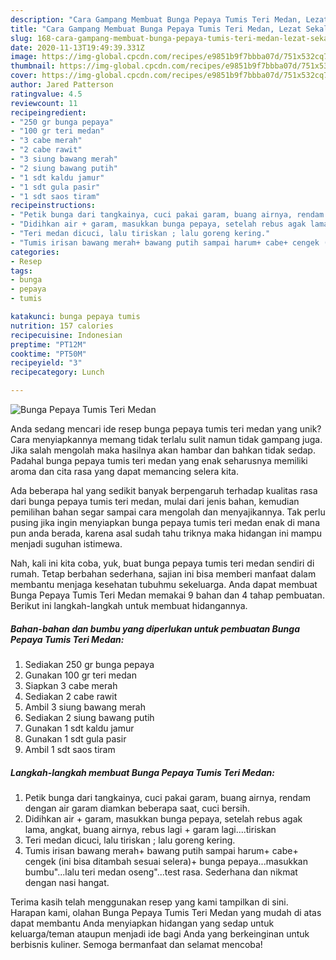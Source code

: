 ```yaml
---
description: "Cara Gampang Membuat Bunga Pepaya Tumis Teri Medan, Lezat Sekali"
title: "Cara Gampang Membuat Bunga Pepaya Tumis Teri Medan, Lezat Sekali"
slug: 168-cara-gampang-membuat-bunga-pepaya-tumis-teri-medan-lezat-sekali
date: 2020-11-13T19:49:39.331Z
image: https://img-global.cpcdn.com/recipes/e9851b9f7bbba07d/751x532cq70/bunga-pepaya-tumis-teri-medan-foto-resep-utama.jpg
thumbnail: https://img-global.cpcdn.com/recipes/e9851b9f7bbba07d/751x532cq70/bunga-pepaya-tumis-teri-medan-foto-resep-utama.jpg
cover: https://img-global.cpcdn.com/recipes/e9851b9f7bbba07d/751x532cq70/bunga-pepaya-tumis-teri-medan-foto-resep-utama.jpg
author: Jared Patterson
ratingvalue: 4.5
reviewcount: 11
recipeingredient:
- "250 gr bunga pepaya"
- "100 gr teri medan"
- "3 cabe merah"
- "2 cabe rawit"
- "3 siung bawang merah"
- "2 siung bawang putih"
- "1 sdt kaldu jamur"
- "1 sdt gula pasir"
- "1 sdt saos tiram"
recipeinstructions:
- "Petik bunga dari tangkainya, cuci pakai garam, buang airnya, rendam dengan air garam diamkan beberapa saat, cuci bersih."
- "Didihkan air + garam, masukkan bunga pepaya, setelah rebus agak lama, angkat, buang airnya, rebus lagi + garam lagi....tiriskan"
- "Teri medan dicuci, lalu tiriskan ; lalu goreng kering."
- "Tumis irisan bawang merah+ bawang putih sampai harum+ cabe+ cengek (ini bisa ditambah sesuai selera)+ bunga pepaya...masukkan bumbu&#34;...lalu teri medan oseng&#34;...test rasa. Sederhana dan nikmat dengan nasi hangat."
categories:
- Resep
tags:
- bunga
- pepaya
- tumis

katakunci: bunga pepaya tumis 
nutrition: 157 calories
recipecuisine: Indonesian
preptime: "PT12M"
cooktime: "PT50M"
recipeyield: "3"
recipecategory: Lunch

---
```



![Bunga Pepaya Tumis Teri Medan](https://img-global.cpcdn.com/recipes/e9851b9f7bbba07d/751x532cq70/bunga-pepaya-tumis-teri-medan-foto-resep-utama.jpg)

Anda sedang mencari ide resep bunga pepaya tumis teri medan yang unik? Cara menyiapkannya memang tidak terlalu sulit namun tidak gampang juga. Jika salah mengolah maka hasilnya akan hambar dan bahkan tidak sedap. Padahal bunga pepaya tumis teri medan yang enak seharusnya memiliki aroma dan cita rasa yang dapat memancing selera kita.



Ada beberapa hal yang sedikit banyak berpengaruh terhadap kualitas rasa dari bunga pepaya tumis teri medan, mulai dari jenis bahan, kemudian pemilihan bahan segar sampai cara mengolah dan menyajikannya. Tak perlu pusing jika ingin menyiapkan bunga pepaya tumis teri medan enak di mana pun anda berada, karena asal sudah tahu triknya maka hidangan ini mampu menjadi suguhan istimewa.


Nah, kali ini kita coba, yuk, buat bunga pepaya tumis teri medan sendiri di rumah. Tetap berbahan sederhana, sajian ini bisa memberi manfaat dalam membantu menjaga kesehatan tubuhmu sekeluarga. Anda dapat membuat Bunga Pepaya Tumis Teri Medan memakai 9 bahan dan 4 tahap pembuatan. Berikut ini langkah-langkah untuk membuat hidangannya.

<!--inarticleads1-->

##### Bahan-bahan dan bumbu yang diperlukan untuk pembuatan Bunga Pepaya Tumis Teri Medan:

1. Sediakan 250 gr bunga pepaya
1. Gunakan 100 gr teri medan
1. Siapkan 3 cabe merah
1. Sediakan 2 cabe rawit
1. Ambil 3 siung bawang merah
1. Sediakan 2 siung bawang putih
1. Gunakan 1 sdt kaldu jamur
1. Gunakan 1 sdt gula pasir
1. Ambil 1 sdt saos tiram




<!--inarticleads2-->

##### Langkah-langkah membuat Bunga Pepaya Tumis Teri Medan:

1. Petik bunga dari tangkainya, cuci pakai garam, buang airnya, rendam dengan air garam diamkan beberapa saat, cuci bersih.
1. Didihkan air + garam, masukkan bunga pepaya, setelah rebus agak lama, angkat, buang airnya, rebus lagi + garam lagi....tiriskan
1. Teri medan dicuci, lalu tiriskan ; lalu goreng kering.
1. Tumis irisan bawang merah+ bawang putih sampai harum+ cabe+ cengek (ini bisa ditambah sesuai selera)+ bunga pepaya...masukkan bumbu&#34;...lalu teri medan oseng&#34;...test rasa. Sederhana dan nikmat dengan nasi hangat.




Terima kasih telah menggunakan resep yang kami tampilkan di sini. Harapan kami, olahan Bunga Pepaya Tumis Teri Medan yang mudah di atas dapat membantu Anda menyiapkan hidangan yang sedap untuk keluarga/teman ataupun menjadi ide bagi Anda yang berkeinginan untuk berbisnis kuliner. Semoga bermanfaat dan selamat mencoba!
